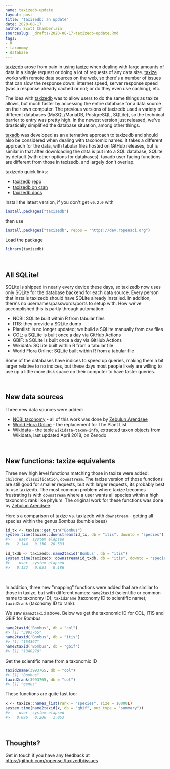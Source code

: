 ```yaml
---
name: taxizedb-update
layout: post
title: "taxizedb: an update"
date: 2020-08-17
author: Scott Chamberlain
sourceslug: _drafts/2020-08-17-taxizedb-update.Rmd
tags:
- R
- taxonomy
- database
---
```





[taxizedb][] arose from pain in using [taxize][] when dealing with large amounts of data in a single request or doing a lot of requests of any data size. [taxize][] works with remote data sources on the web, so there's a number of issues that can slow the response down: internet speed, server response speed (was a response already cached or not; or do they even use caching), etc.

The idea with [taxizedb][] was to allow users to do the same things as taxize allows, but much faster by accessing the entire database for a data source on their own computer. The previous versions of taxizedb used a variety of different databases (MySQL/MariaDB, PostgreSQL, SQLite), so the technical barrier to entry was pretty high. In the newest version just released, we've drastically simplified the database situation, among other things.

[taxadb][] was developed as an alternative approach to taxizedb and should also be considered when dealing with taxonomic names. It takes a different approach for the data, with tabular files hosted on GitHub releases, but is similar in that after downloading the data is put into a SQL database, SQLite by default (with other options for databases). taxadb user facing functions are different from those in taxizedb, and largely don't overlap. 

taxizedb quick links:

- [taxizedb repo][taxizedb]
- [taxizedb on cran](https://cloud.r-project.org/web/packages/taxizedb/)
- [taxizedb docs][docs]

Install the latest version, if you don't get `v0.2.0` with


```r
install.packages("taxizedb")
```

then use


```r
install.packages("taxizedb", repos = "https://dev.ropensci.org")
```

Load the package


```r
library(taxizedb)
```

<br>

## All SQLite!

SQLite is shipped in nearly every device these days, so taxizedb now uses only SQLite for the database backend for each data source. Every person that installs taxizedb should have SQLite already installed. In addition, there's no usernames/passwords/ports to setup with. How we've accomplished this is partly through automation:

- NCBI: SQLite built within R from tabular files
- ITIS: they provide a SQLite dump
- Plantlist: is no longer updated; we build a SQLite manually from csv files
- COL: a SQLite is built once a day via GitHub Actions
- GBIF: a SQLite is built once a day via GitHub Actions
- Wikidata: SQLite built within R from a tabular file
- World Flora Online: SQLite built within R from a tabular file

Some of the databases have indices to speed up queries, making them a bit larger relative to no indices, but these days most people likely are willing to use up a little more disk space on their computer to have faster queries. 

<br>

## New data sources

Three new data sources were added:

- [NCBI taxonomy](https://www.ncbi.nlm.nih.gov/taxonomy) - all of this work was done by [Zebulun Arendsee](https://github.com/arendsee)
- [World Flora Online](https://www.worldfloraonline.org/) - the replacement for The Plant List
- [Wikidata](https://zenodo.org/record/1213477) - the table `wikidata-taxon-info`, extracted taxon objects from Wikidata, last updated April 2018, on Zenodo

<br>

## New functions: taxize equivalents

Three new high level functions matching those in taxize were added: `children`, `classification`, `downstream`. The taxize version of those functions are still good for smaller requests, but with larger requests, its probably best to use taxizedb. The most common problem where taxize becomes frustrating is with `downstream` where a user wants all species within a high taxonomic rank like phylum. The original work for these functions was done by [Zebulun Arendsee](https://github.com/arendsee).

Here's a comparison of taxize vs. taxizedb with `downstream` - getting all species within the genus _Bombus_ (bumble bees)


```r
id_tx <- taxize::get_tsn("Bombus")
system.time(taxize::downstream(id_tx, db = "itis", downto = "species"))
#>    user  system elapsed 
#>   2.144   0.130  20.533

id_txdb <- taxizedb::name2taxid('Bombus', db = "itis")
system.time(taxizedb::downstream(id_txdb, db = "itis", downto = "species"))
#>    user  system elapsed 
#>   0.132   0.051   0.186
```

<br>

In addition, three new "mapping" functions were added that are similar to those in taxize, but with different names: `name2taxid` (scientific or common name to taxonomy ID); `taxid2name` (taxonomy ID to scientific name); `taxid2rank` (taxonomy ID to rank). 

We saw `name2taxid` above. Below we get the taxonomic ID for COL, ITIS and GBIF for _Bombus_


```r
name2taxid('Bombus', db = "col")
#> [1] "3993765"
name2taxid('Bombus', db = "itis")
#> [1] "154397"
name2taxid('Bombus', db = "gbif")
#> [1] "1340278"
```

Get the scientific name from a taxonomic ID


```r
taxid2name(3993765, db = "col")
#> [1] "Bombus"
taxid2rank(3993765, db = "col")
#> [1] "genus"
```

These functions are quite fast too:


```r
x <- taxize::names_list(rank = "species", size = 10000L)
system.time(name2taxid(x, db = "gbif", out_type = "summary"))
#>    user  system elapsed 
#>   0.096   0.206   1.053
```

<br>

## Thoughts?

Get in touch if you have any feedback at <https://github.com/ropensci/taxizedb/issues>



[taxizedb]: https://github.com/ropensci/taxizedb
[taxize]: https://github.com/ropensci/taxize
[taxadb]: https://github.com/ropensci/taxadb
[docs]: https://ropensci.github.io/taxizedb/

